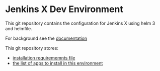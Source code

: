 # Jenkins X Dev Environment

This git repository contains the configuration for Jenkins X using helm 3 and helmfile.


For background see the [documentation](https://github.com/jenkins-x/enhancements/tree/master/proposals/2/docs)

This git repository stores:
 
 * [installation requirememnts file](jx-requirements.yml) 
 * [the list of apps to install in this environment](jx-apps.yml)
